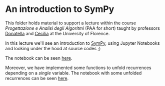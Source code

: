 
# An introduction to SymPy

This folder holds material to support a lecture within the course
*Progettazione e Analisi degli Algoritmi* (PAA for short) taught
by professors [Donatella] and [Cecilia] at the University of Florence.

In this lecture we'll see an introduction to [SymPy], using Jupyter Notebooks
and looking under the hood at source codes ;)

The notebook can be seen [here].

Moreover, we have implemented some functions to unfold recurrences
depending on a *single* variable. The notebook with some unfolded
recurrences can be seen [here][recurrences-unfolding].

[Cecilia]:http://www.dsi.unifi.it/~cecilia/
[Donatella]:http://local.disia.unifi.it/merlini/
[here]:http://nbviewer.jupyter.org/github/massimo-nocentini/PhD/blob/master/courses/paa/sympy-notebook/an-introduction-to-sympy.ipynb?flush_cache=true
[SymPy]:http://www.sympy.org/en/index.html
[recurrences-unfolding]:http://nbviewer.jupyter.org/github/massimo-nocentini/PhD/blob/master/courses/paa/sympy-notebook/recurrences-unfolding.ipynb?flush_cache=true
